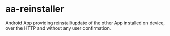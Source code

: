 aa-reinstaller
==============

Android App providing reinstall/update of the other App installed on device, over the HTTP and without any user confirmation. 
